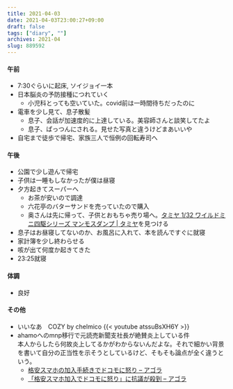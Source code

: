```yaml
---
title: 2021-04-03
date: 2021-04-03T23:00:27+09:00
draft: false
tags: ["diary", ""]
archives: 2021-04
slug: 889592
---
```

#### 午前
- 7:30ぐらいに起床, ソイジョイ一本
- 日本脳炎の予防接種につれていく
  - 小児科とっても空いていた。covid前は一時間待ちだったのに
- 電車を少し見て、息子散髪
  - 息子、会話が加速度的に上達している。美容師さんと談笑してたよ
  - 息子、ぱっつんにされる。見せた写真と違うけどまあいいや
- 自宅まで徒歩で帰宅、家族三人で恒例の回転寿司へ
#### 午後
- 公園で少し遊んで帰宅
- 子供は一睡もしなかったが僕は昼寝
- 夕方起きてスーパーへ
  - お茶が安いので調達
  - 六花亭のバターサンドを売っていたので購入
  - 奥さんは先に帰って、子供とおもちゃ売り場へ。[タミヤ 1/32 ワイルドミニ四駆シリーズ マンモスダンプ | タミヤ](https://www.tamiya.com/japan/products/17013/index.html)を見つける
- 息子はお昼寝してないのか、お風呂に入れて、本を読んですぐに就寝
- 家計簿を少し終わらせる
- 咳が出て何度か起きてきた
- 23:25就寝
#### 体調
- 良好
#### その他
- いいなあ　COZY by chelmico
{{< youtube atssuBsXH6Y >}}
- ahamoへのmnp移行で元読売新聞支社長が絶賛炎上している件  
本人からしたら何故炎上してるかがわからないんだよな。それで細かい背景を書いて自分の正当性を示そうとしているけど、そもそも論点が全く違うという。
  - [格安スマホの加入手続きでドコモに怒り – アゴラ](https://agora-web.jp/archives/2050816.html)
  - [「格安スマホ加入でドコモに怒り」に抗議が殺到 – アゴラ](https://agora-web.jp/archives/2050857.html)  
